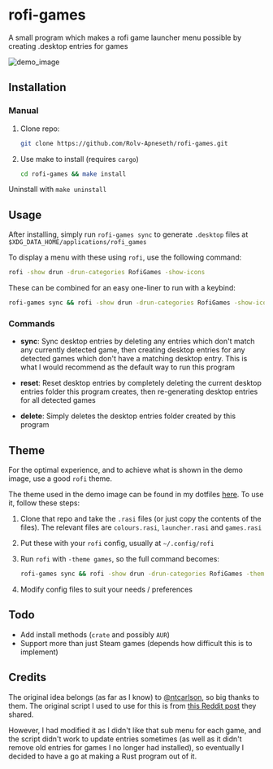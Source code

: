 # rofi-games

A small program which makes a rofi game launcher menu possible by creating .desktop entries for games

![demo_image](https://user-images.githubusercontent.com/69486699/235387869-ecf5aa58-99bb-46d2-96e8-871773adc4d1.png)

## Installation

### Manual

1. Clone repo:

    ```bash
    git clone https://github.com/Rolv-Apneseth/rofi-games.git
    ```

2. Use make to install (requires `cargo`)

    ```bash
    cd rofi-games && make install
    ```

Uninstall with `make uninstall`

## Usage

After installing, simply run `rofi-games sync` to generate `.desktop` files at `$XDG_DATA_HOME/applications/rofi_games`

To display a menu with these using `rofi`, use the following command:

```bash
rofi -show drun -drun-categories RofiGames -show-icons
```

These can be combined for an easy one-liner to run with a keybind:

```bash
rofi-games sync && rofi -show drun -drun-categories RofiGames -show-icons
```

### Commands

- **sync**: Sync desktop entries by deleting any entries which don't match any currently detected game, then creating desktop entries for any detected games which don't have a matching desktop entry. This is what I would recommend as the default way to run this program

- **reset**: Reset desktop entries by completely deleting the current desktop entries folder this program creates, then re-generating desktop entries for all detected games

- **delete**: Simply deletes the desktop entries folder created by this program

## Theme

For the optimal experience, and to achieve what is shown in the demo image, use a good `rofi` theme.

The theme used in the demo image can be found in my dotfiles [here](https://github.com/Rolv-Apneseth/.dotfiles/tree/main/rofi/.config/rofi). To use it, follow these steps:

1. Clone that repo and take the `.rasi` files (or just copy the contents of the files). The relevant files are `colours.rasi`, `launcher.rasi` and `games.rasi`
2. Put these with your `rofi` config, usually at `~/.config/rofi`
3. Run `rofi` with `-theme games`, so the full command becomes:

    ```bash
    rofi-games sync && rofi -show drun -drun-categories RofiGames -theme games
    ```

4. Modify config files to suit your needs / preferences

## Todo

- Add install methods (`crate` and possibly `AUR`)
- Support more than just Steam games (depends how difficult this is to implement)

## Credits

The original idea belongs (as far as I know) to [@ntcarlson](https://github.com/ntcarlson), so big thanks to them. The original script I used to use for this is from [this Reddit post](https://www.reddit.com/r/unixporn/comments/p5b0qv/i3_misusing_rofi_as_a_game_launcher/) they shared.

However, I had modified it as I didn't like that sub menu for each game, and the script didn't work to update entries sometimes (as well as it didn't remove old entries for games I no longer had installed), so eventually I decided to have a go at making a Rust program out of it.
